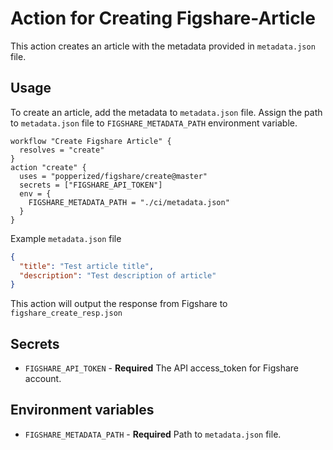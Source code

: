 # Action for Creating Figshare-Article
This action creates an article with the metadata provided in `metadata.json` file.

## Usage
To create an article, add the metadata to `metadata.json` file. Assign the path to `metadata.json` file to `FIGSHARE_METADATA_PATH` environment variable. 

```hcl
workflow "Create Figshare Article" {
  resolves = "create"
}
action "create" {
  uses = "popperized/figshare/create@master"
  secrets = ["FIGSHARE_API_TOKEN"]
  env = {
    FIGSHARE_METADATA_PATH = "./ci/metadata.json"
  }
}
```
Example `metadata.json` file
```json
{
  "title": "Test article title",
  "description": "Test description of article"
}
```
This action will output the response from Figshare to `figshare_create_resp.json`

## Secrets
* `FIGSHARE_API_TOKEN` - **Required** The API access_token for Figshare account.

## Environment variables
* `FIGSHARE_METADATA_PATH` - **Required** Path to `metadata.json` file.

